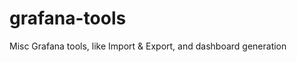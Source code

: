grafana-tools
=============

Misc Grafana tools, like Import &amp; Export, and dashboard generation
